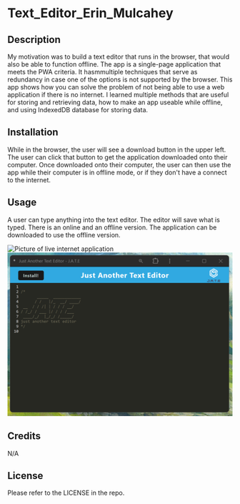 # Text_Editor_Erin_Mulcahey

## Description

My motivation was to build a text editor that runs in the browser, that would also be able to function offline. The app is a single-page application that meets the PWA criteria. It hasmmultiple techniques that serve as redundancy in case one of the options is not supported by the browser. This app shows how you can solve the problem of not being able to use a web application if there is no internet. I learned multiple methods that are useful for storing and retrieving data, how to make an app useable while offline, and using IndexedDB database for storing data.

## Installation

While in the browser, the user will see a download button in the upper left. The user can click that button to get the application downloaded onto their computer. Once downloaded onto their computer, the user can then use the app while their computer is in offline mode, or if they don't have a connect to the internet. 

## Usage

A user can type anything into the text editor. The editor will save what is typed. There is an online and an offline version. The application can be downloaded to use the offline version.

![Picture of live internet application](assets/webversionscreenshot.)
![Picture of offline application](assets/downloadedappscreenshot.png)

## Credits

N/A

## License

Please refer to the LICENSE in the repo.
